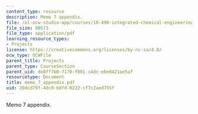 ```yaml
---
content_type: resource
description: Memo 7 appendix.
file: /ol-ocw-studio-app/courses/10-490-integrated-chemical-engineering-i-fall-2006/20dcd79f4dc0b8fd0222cf7c2aed755f_memo_7_appendix.pdf
file_size: 80573
file_type: application/pdf
learning_resource_types:
- Projects
license: https://creativecommons.org/licenses/by-nc-sa/4.0/
ocw_type: OCWFile
parent_title: Projects
parent_type: CourseSection
parent_uid: de8ff7b0-7170-f001-c4dc-ebe8421ae5af
resourcetype: Document
title: memo_7_appendix.pdf
uid: 20dcd79f-4dc0-b8fd-0222-cf7c2aed755f
---
```

Memo 7 appendix.